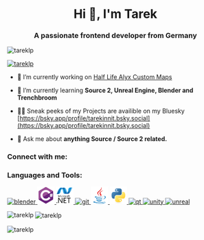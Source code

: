 <h1 align="center">Hi 👋, I'm Tarek</h1>
<h3 align="center">A passionate frontend developer from Germany</h3>

<p align="left"> <img src="https://komarev.com/ghpvc/?username=tareklp&label=Profile%20views&color=0e75b6&style=flat" alt="tareklp" /> </p>

<p align="left"> <a href="https://github.com/ryo-ma/github-profile-trophy"><img src="https://github-profile-trophy.vercel.app/?username=tareklp" alt="tareklp" /></a> </p>

- 🔭 I’m currently working on [Half Life Alyx Custom Maps](https://steamcommunity.com/id/TarekInnit/myworkshopfiles/)

- 🌱 I’m currently learning **Source 2, Unreal Engine, Blender and Trenchbroom**

- 👨‍💻 Sneak peeks of my Projects are availible on my Bluesky [https://bsky.app/profile/tarekinnit.bsky.social](https://bsky.app/profile/tarekinnit.bsky.social)

- 💬 Ask me about **anything Source / Source 2 related.**

<h3 align="left">Connect with me:</h3>
<p align="left">
</p>

<h3 align="left">Languages and Tools:</h3>
<p align="left"> <a href="https://www.blender.org/" target="_blank" rel="noreferrer"> <img src="https://download.blender.org/branding/community/blender_community_badge_white.svg" alt="blender" width="40" height="40"/> </a> <a href="https://www.w3schools.com/cs/" target="_blank" rel="noreferrer"> <img src="https://raw.githubusercontent.com/devicons/devicon/master/icons/csharp/csharp-original.svg" alt="csharp" width="40" height="40"/> </a> <a href="https://dotnet.microsoft.com/" target="_blank" rel="noreferrer"> <img src="https://raw.githubusercontent.com/devicons/devicon/master/icons/dot-net/dot-net-original-wordmark.svg" alt="dotnet" width="40" height="40"/> </a> <a href="https://git-scm.com/" target="_blank" rel="noreferrer"> <img src="https://www.vectorlogo.zone/logos/git-scm/git-scm-icon.svg" alt="git" width="40" height="40"/> </a> <a href="https://www.java.com" target="_blank" rel="noreferrer"> <img src="https://raw.githubusercontent.com/devicons/devicon/master/icons/java/java-original.svg" alt="java" width="40" height="40"/> </a> <a href="https://www.python.org" target="_blank" rel="noreferrer"> <img src="https://raw.githubusercontent.com/devicons/devicon/master/icons/python/python-original.svg" alt="python" width="40" height="40"/> </a> <a href="https://www.qt.io/" target="_blank" rel="noreferrer"> <img src="https://upload.wikimedia.org/wikipedia/commons/0/0b/Qt_logo_2016.svg" alt="qt" width="40" height="40"/> </a> <a href="https://unity.com/" target="_blank" rel="noreferrer"> <img src="https://www.vectorlogo.zone/logos/unity3d/unity3d-icon.svg" alt="unity" width="40" height="40"/> </a> <a href="https://unrealengine.com/" target="_blank" rel="noreferrer"> <img src="https://raw.githubusercontent.com/kenangundogan/fontisto/036b7eca71aab1bef8e6a0518f7329f13ed62f6b/icons/svg/brand/unreal-engine.svg" alt="unreal" width="40" height="40"/> </a> </p>

<p><img align="left" src="https://github-readme-stats.vercel.app/api/top-langs?username=tareklp&show_icons=true&locale=en&layout=compact" alt="tareklp" /></p>

<p>&nbsp;<img align="center" src="https://github-readme-stats.vercel.app/api?username=tareklp&show_icons=true&locale=en" alt="tareklp" /></p>

<p><img align="center" src="https://github-readme-streak-stats.herokuapp.com/?user=tareklp&" alt="tareklp" /></p>
